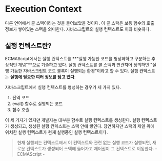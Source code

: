 # Execution Context

다른 언어에서 콜 스택이라는 것을 들어보았을 것이다. 이 콜 스택은 보통 함수의 호출 정보가 쌓여있는 스택을 의미한다. 자바스크립트의 실행 컨텍스트도 이와 비슷하다.

## 실행 컨텍스트란? 

ECMAScript에서는 실행 컨텍스트를 **"실행 가능한 코드를 형상화하고 구분하는 추상적인 개념"**으로 기술하고 있다. 실행 컨텍스트를 콜 스택과 연관지어 정의하면 "실행 가능한 자바스크립트 코드 블록이 실행되는 환경"이라고 할 수 있다. 실행 컨텍스트는 **실행에 필요한 여러 정보를 담고 있다.**

자바스크립트에서 실행 컨텍스트를 형성하는 경우가 세 가지 있다.

1. 전역 코드 
2. eval\(\) 함수로 실행되는 코드 
3. 함수 호출 

이 세 가지가 있지만 개발자는 대부분 함수로 실행 컨텍스트를 생성한다. 실행 컨텍스트가 생성되고, 생성된 실행 컨텍스트는 스택 안에 쌓인다. 당연하지만 스택의 제일 위에 위치한 실행 컨텍스트가 현재 실행중인 실행 컨텍스트이다.

> 현재 실행되는 컨텍스트에서 이 컨텍스트와 관련 없는 실행 코드가 실행되면, 새로운 컨텍스트가 생성되어 스택에 들어가고 제어권이 그 컨텍스트로 이동한다. - ECMAScript -

